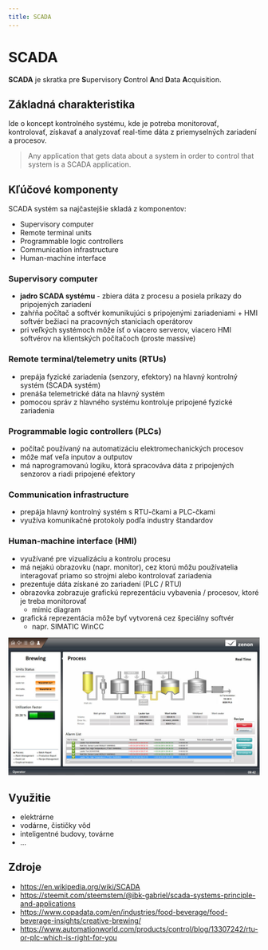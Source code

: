 ```yaml
---
title: SCADA
---
```



# SCADA

**SCADA** je skratka pre **S**upervisory **C**ontrol **A**nd **D**ata **A**cquisition.

## Základná charakteristika

Ide o koncept kontrolného systému, kde je potreba monitorovať, kontrolovať,
získavať a analyzovať real-time dáta z priemyselných zariadení a procesov.

> Any application that gets data about a system in order to control that system is a SCADA application.


## Kľúčové komponenty

SCADA systém sa najčastejšie skladá z komponentov:

* Supervisory computer
* Remote terminal units
* Programmable logic controllers
* Communication infrastructure
* Human-machine interface

### Supervisory computer

* **jadro SCADA systému** - zbiera dáta z procesu a posiela 
príkazy do pripojených zariadení
* zahŕňa počítač a softvér komunikujúci s pripojenými zariadeniami +
HMI softvér bežiaci na pracovných staniciach operátorov
* pri veľkých systémoch môže ísť o viacero serverov, viacero HMI softvérov
na klientských počítačoch (proste massive)
  
### Remote terminal/telemetry units (RTUs)

* prepája fyzické zariadenia (senzory, efektory) na hlavný kontrolný systém (SCADA systém)
* prenáša telemetrické dáta na hlavný systém
* pomocou správ z hlavného systému kontroluje pripojené fyzické zariadenia

### Programmable logic controllers (PLCs)

* počítač používaný na automatizáciu elektromechanických procesov
* môže mať veľa inputov a outputov
* má naprogramovanú logiku, ktorá spracováva dáta z pripojených senzorov a riadi pripojené efektory

### Communication infrastructure

* prepája hlavný kontrolný systém s RTU-čkami a PLC-čkami
* využíva komunikačné protokoly podľa industry štandardov

### Human-machine interface (HMI)

* využívané pre vizualizáciu a kontrolu procesu
* má nejakú obrazovku (napr. monitor), cez ktorú môžu používatelia interagovať 
priamo so strojmi alebo kontrolovať zariadenia
* prezentuje dáta získané zo zariadení (PLC / RTU)
* obrazovka zobrazuje grafickú reprezentáciu vybavenia / procesov,
ktoré je treba monitorovať
  * mimic diagram
* grafická reprezentácia môže byť vytvorená cez špeciálny softvér
  * napr. SIMATIC WinCC

![img.png](../../../static/img/analysis/HMI_example.png)

## Využitie

* elektrárne
* vodárne, čističky vôd
* inteligentné budovy, továrne
* ...



## Zdroje

* https://en.wikipedia.org/wiki/SCADA
* https://steemit.com/steemstem/@ibk-gabriel/scada-systems-principle-and-applications
* https://www.copadata.com/en/industries/food-beverage/food-beverage-insights/creative-brewing/
* https://www.automationworld.com/products/control/blog/13307242/rtu-or-plc-which-is-right-for-you
